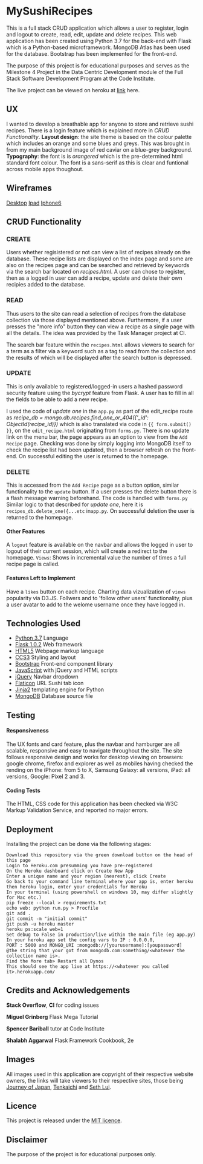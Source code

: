 # MySushiRecipes

This is a full stack CRUD application which allows a user to register, login and logout to create, read, edit, update and delete recipes.
This web application has been created using Python 3.7 for the back-end with Flask which is a Python-based microframework. MongoDB Atlas has been used for the database. Bootstrap has been implemented for the front-end.

The purpose of this project is for educational purposes and serves as the Milestone 4 Project in the Data Centric Development module of the Full Stack Software Development Program at the Code Institute.

The live project can be viewed on heroku at [link](https://sushi-sandwich.herokuapp.com) here.

## UX
I wanted to develop a breathable app for anyone to store and retrieve sushi recipes. There is a login feature which is explained more in *CRUD Functionality*. **Layout design**: the site theme is based on the colour palette which includes an orange and some blues and greys. This was brought in from my main background image of red caviar on a blue-grey background. **Typography**: the font is is *orangered* which is the pre-determined html standard font colour. The font is a sans-serif as this is clear and funtional across mobile apps thoughout. 

## Wireframes
[Desktop](https://github.com/fion21/new-flask-1/blob/master/planning/desktopviewindex.PNG) [Ipad](https://github.com/fion21/new-flask-1/blob/master/planning/tabletverticalviewindex.PNG) [Iphone6](https://github.com/fion21/new-flask-1/blob/master/planning/iphone6.PNG)


## CRUD Functionality

### CREATE
Users whether regisistered or not can view a list of recipes already on the database. These recipe lists are displayed on the index page and some are also on the recipes page and can be searched and retrieved by keywords via the search bar located on *recipes.html*. A user can chose to register, then as a logged in user can add a recipe, update and delete their own recipies added to the database.

### READ 
Thus users to the site can read a selection of recipes from the database collection via those displayed mentioned above. Furthermore, if a user presses the "more info" button they can view a recipe as a single page with all the details. The idea was provided by the Task Manager project at CI.

The search bar feature within the `recipes.html` allows viewers to search for a term as a filter via a keyword such as a tag to read from the collection and the results of which will be displayed after the search button is depressed.

### UPDATE 

This is only available to registered/logged-in users a hashed password security feature using the *bycrypt* feature from Flask. A user has to fill in all the fields to be able to add a new recipe.

I used the code of *update one* in the `app.py` as part of the edit_recipe route as *recipe_db = mongo.db.recipes.find_one_or_404({'_id': ObjectId(recipe_id)})* which is also translated via code in `{{ form.submit() }}`,  on the `edit_recipe.html` originating from `forms.py`. There is no update link on the menu bar, the page appears as an option to view from the `Add Recipe` page. Checking was done by simply logging into MongoDB itself to check the recipe list had been updated, then a browser refresh on the front-end. On successful editing the user is returned to the homepage.

### DELETE 

This is accessed from the `Add Recipe` page as a button option, similar functionality to the `update` button. If a user presses the delete button there is a flash message warning beforehand. The code is handled with `forms.py` Similar logic to that described for *update one*, here it is `recipes_db.delete_one({...etc` in`app.py`. On successful deletion the user is returned to the homepage.

#### Other Features
A `logout` feature is available on the navbar and allows the logged in user to logout of their current session, which will create a redirect to the homepage. `Views`: Shows in incremental value the number of times a full recipe page is called.

#### Features Left to Implement
Have a `likes` button on each recipe. Charting data vizualization of `views` popularity via D3.JS. Follwers and to 'follow other users' functionality, plus a user avatar to add to the welome username once they have logged in.

## Technologies Used
* [Python 3.7](https://www.python.org/download/releases/3.0/) Language
* [Flask 1.0.2](http://flask.pocoo.org/) Web framework
* [HTML5](https://en.wikipedia.org/wiki/HTML5) Webpage markup language
* [CCS3](https://www.w3.org/Style/CSS/) Styling and layout
* [Bootstrap](https://www.getbootstrap.com) Front-end component library
* [JavaScript](https://www.javascript.com/) with jQuery and HTML scripts 
* [jQuery](https://jquery.com/) Navbar dropdown
* [Flaticon](https://www.flaticon.com/authors/smashicons) URL Sushi tab icon
* [Jinja2](https://palljtsprojects.com/p/jinja/) templating engine for Python 
* [MongoDB](https://www.mongodb.com/) Database source file

## Testing
#### Responsiveness
The UX fonts and card feature, plus the navbar and hamburger are all scalable, responsive and easy to navigate throughout the site.
The site follows responsive design and works for desktop viewing on browsers: google chrome, firefox and explorer as well as mobiles having checked the rending on the iPhone: from 5 to X, Samsung Galaxy: all versions, iPad: all versions, Google: Pixel 2 and 3.

#### Coding Tests
The HTML, CSS code for this application has been checked via W3C Markup Validation Service, and reported no major errors.

## Deployment
Installing the project can be done via the following stages:
````
Download this repository via the green download button on the head of this page
Login to Heroku.com presumming you have pre-registered
On the Heroku dashboard click on Create New App
Enter a unique name and your region (nearest), click Create
Go back to your command line terminal where your app is, enter heroku
then heroku login, enter your credentials for Heroku
In your terminal (using powershell on windows 10, may differ slightly for Mac etc.)
pip freeze --local > requirements.txt
echo web: python run.py > Procfile
git add .
git commit -m "initial commit"
git push -u heroku master
heroku ps:scale web=1
Set debug to False in production/live within the main file (eg app.py)
In your heroku app set the config vars to IP : 0.0.0.0, 
PORT : 5000 and MONGO_URI :mongodb://[yourusername]:[youpassword]
@the string that your got from mongodb.com:something/<whatever the collection name is>.
Find the More tab> Restart all Dynos
This should see the app live at https://<whatever you called it>.herokuapp.com/
 ````
 
## Credits and Acknowledgements
**Stack Overflow**, **CI** for coding issues

**Miguel Grinberg** Flask Mega Tutorial

**Spencer Bariball** tutor at Code Institute

**Shalabh Aggarwal** Flask Framework Cookbook, 2e

## Images
All images used in this application are copyright of their respective website owners, the links will take viewers to their respective sites, those being [Journey of Japan](https://journey-of-japan.com), [Tenkaichi](https://tenkaichi.com.sg) and [Seth Lui](https://sethlui.com).

## Licence
This project is released under the [MIT licence](https://github.com/fion21/new-flask-1/blob/master/LICENSE).

## Disclaimer
The purpose of the project is for educational purposes only.

